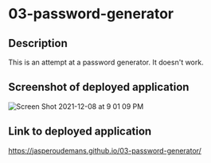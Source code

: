 # 03-password-generator

## Description

This is an attempt at a password generator. It doesn't work. 

## Screenshot of deployed application

![Screen Shot 2021-12-08 at 9 01 09 PM](https://user-images.githubusercontent.com/88591791/145333336-85d6f59e-77cd-4aec-ae84-0a429d7c7733.png)

## Link to deployed application

https://jasperoudemans.github.io/03-password-generator/

